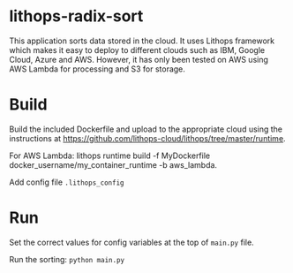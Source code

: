 # lithops-radix-sort

This application sorts data stored in the cloud. It uses Lithops framework which makes it easy to deploy to different clouds such as IBM, Google Cloud, Azure and AWS. 
However, it has only been tested on AWS using AWS Lambda for processing and S3 for storage.

# Build 

Build the included Dockerfile and upload to the appropriate cloud using the instructions at https://github.com/lithops-cloud/lithops/tree/master/runtime.

For AWS Lambda: lithops runtime build -f MyDockerfile docker_username/my_container_runtime -b aws_lambda.

Add config file ```.lithops_config```

# Run

Set the correct values for config variables at the top of ```main.py``` file.

Run the sorting: ```python main.py``` 
